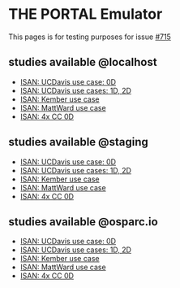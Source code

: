 <!-- Generated by create_portal_markdown.py on 2019-05-06 09:49:30.792793 -->
# THE PORTAL Emulator

This pages is for testing purposes for issue [#715](https://github.com/ITISFoundation/osparc-simcore/issues/715)

## studies available @localhost

- [ISAN: UCDavis use case: 0D](http://127.0.0.1:9081/study/template-uuid-1234-a1a7-f7d4f3a8f26b)
- [ISAN: UCDavis use cases: 1D, 2D](http://127.0.0.1:9081/study/template-uuid-41e9-a1a7-f7d4f3a8f26b)
- [ISAN: Kember use case](http://127.0.0.1:9081/study/template-uuid-4a0d-b88d-e80bfa272ebd)
- [ISAN: MattWard use case](http://127.0.0.1:9081/study/template-uuid-420d-b88d-e80bfa272ebd)
- [ISAN: 4x CC 0D](http://127.0.0.1:9081/study/b9f00712-0088-40e1-bb95-c68f6358bfe2)

## studies available @staging

- [ISAN: UCDavis use case: 0D](http://osparc01.itis.ethz.ch:9081/study/template-uuid-1234-a1a7-f7d4f3a8f26b)
- [ISAN: UCDavis use cases: 1D, 2D](http://osparc01.itis.ethz.ch:9081/study/template-uuid-41e9-a1a7-f7d4f3a8f26b)
- [ISAN: Kember use case](http://osparc01.itis.ethz.ch:9081/study/template-uuid-4a0d-b88d-e80bfa272ebd)
- [ISAN: MattWard use case](http://osparc01.itis.ethz.ch:9081/study/template-uuid-420d-b88d-e80bfa272ebd)
- [ISAN: 4x CC 0D](http://osparc01.itis.ethz.ch:9081/study/b9f00712-0088-40e1-bb95-c68f6358bfe2)

## studies available @osparc.io

- [ISAN: UCDavis use case: 0D](https://osparc.io/study/template-uuid-1234-a1a7-f7d4f3a8f26b)
- [ISAN: UCDavis use cases: 1D, 2D](https://osparc.io/study/template-uuid-41e9-a1a7-f7d4f3a8f26b)
- [ISAN: Kember use case](https://osparc.io/study/template-uuid-4a0d-b88d-e80bfa272ebd)
- [ISAN: MattWard use case](https://osparc.io/study/template-uuid-420d-b88d-e80bfa272ebd)
- [ISAN: 4x CC 0D](https://osparc.io/study/b9f00712-0088-40e1-bb95-c68f6358bfe2)

